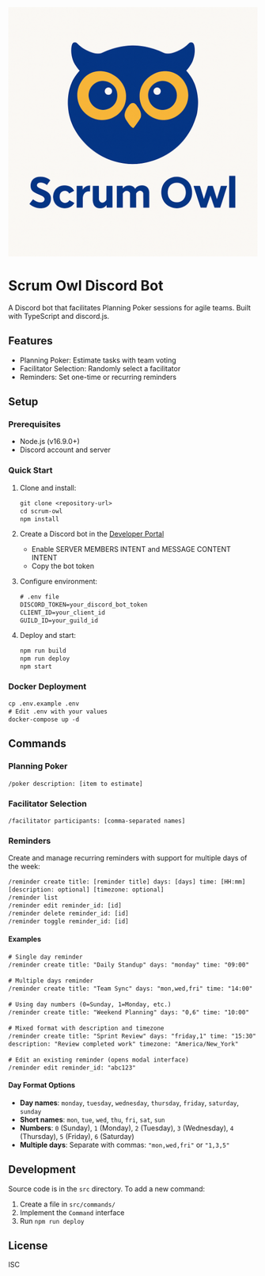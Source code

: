 ![Scrum Owl Logo](assets/icons/logo.png)

# Scrum Owl Discord Bot

A Discord bot that facilitates Planning Poker sessions for agile teams. Built with TypeScript and discord.js.

## Features

- Planning Poker: Estimate tasks with team voting
- Facilitator Selection: Randomly select a facilitator
- Reminders: Set one-time or recurring reminders

## Setup

### Prerequisites

- Node.js (v16.9.0+)
- Discord account and server

### Quick Start

1. Clone and install:

   ```
   git clone <repository-url>
   cd scrum-owl
   npm install
   ```

2. Create a Discord bot in the [Developer Portal](https://discord.com/developers/applications)
   - Enable SERVER MEMBERS INTENT and MESSAGE CONTENT INTENT
   - Copy the bot token

3. Configure environment:

   ```
   # .env file
   DISCORD_TOKEN=your_discord_bot_token
   CLIENT_ID=your_client_id
   GUILD_ID=your_guild_id
   ```

4. Deploy and start:
   ```
   npm run build
   npm run deploy
   npm start
   ```

### Docker Deployment

```
cp .env.example .env
# Edit .env with your values
docker-compose up -d
```

## Commands

### Planning Poker

```
/poker description: [item to estimate]
```

### Facilitator Selection

```
/facilitator participants: [comma-separated names]
```

### Reminders

Create and manage recurring reminders with support for multiple days of the week:

```
/reminder create title: [reminder title] days: [days] time: [HH:mm] [description: optional] [timezone: optional]
/reminder list
/reminder edit reminder_id: [id]
/reminder delete reminder_id: [id]
/reminder toggle reminder_id: [id]
```

#### Examples

```
# Single day reminder
/reminder create title: "Daily Standup" days: "monday" time: "09:00"

# Multiple days reminder
/reminder create title: "Team Sync" days: "mon,wed,fri" time: "14:00"

# Using day numbers (0=Sunday, 1=Monday, etc.)
/reminder create title: "Weekend Planning" days: "0,6" time: "10:00"

# Mixed format with description and timezone
/reminder create title: "Sprint Review" days: "friday,1" time: "15:30" description: "Review completed work" timezone: "America/New_York"

# Edit an existing reminder (opens modal interface)
/reminder edit reminder_id: "abc123"
```

#### Day Format Options

- **Day names**: `monday`, `tuesday`, `wednesday`, `thursday`, `friday`, `saturday`, `sunday`
- **Short names**: `mon`, `tue`, `wed`, `thu`, `fri`, `sat`, `sun`
- **Numbers**: `0` (Sunday), `1` (Monday), `2` (Tuesday), `3` (Wednesday), `4` (Thursday), `5` (Friday), `6` (Saturday)
- **Multiple days**: Separate with commas: `"mon,wed,fri"` or `"1,3,5"`

## Development

Source code is in the `src` directory. To add a new command:

1. Create a file in `src/commands/`
2. Implement the `Command` interface
3. Run `npm run deploy`

## License

ISC
